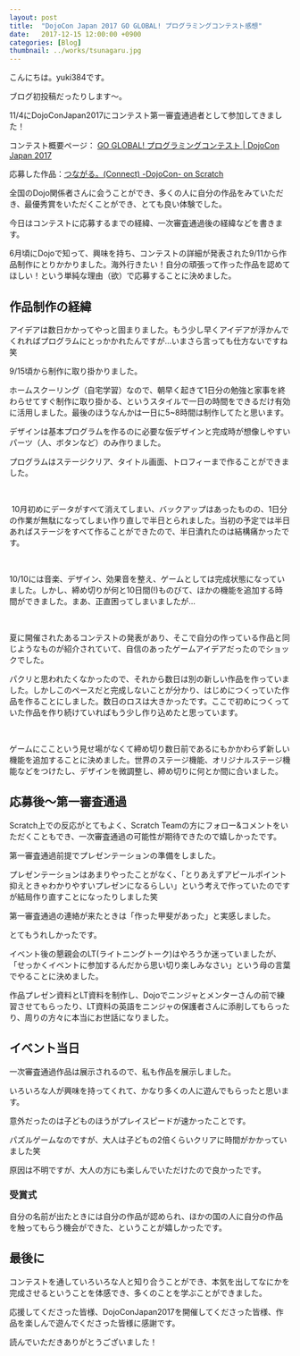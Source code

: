 ```yaml
---
layout: post
title:  "DojoCon Japan 2017 GO GLOBAL! プログラミングコンテスト感想"
date:   2017-12-15 12:00:00 +0900
categories: [Blog]
thumbnail: ../works/tsunagaru.jpg
---
```


こんにちは。yuki384です。

ブログ初投稿だったりします～。

11/4にDojoConJapan2017にコンテスト第一審査通過者として参加してきました！

コンテスト概要ページ： [GO GLOBAL! プログラミングコンテスト | DojoCon Japan 2017](https://dojocon2017.coderdojo.jp/contest/)

応募した作品：[つながる。(Connect) -DojoCon- on Scratch](http://yuki384.github.io/works/tsunagaru.html)

全国のDojo関係者さんに会うことができ、多くの人に自分の作品をみていただき、最優秀賞をいただくことができ、とても良い体験でした。

今日はコンテストに応募するまでの経緯、一次審査通過後の経緯などを書きます。

6月頃にDojoで知って、興味を持ち、コンテストの詳細が発表された9/11から作品制作にとりかかりました。海外行きたい！自分の頑張って作った作品を認めてほしい！という単純な理由（欲）で応募することに決めました。

## 作品制作の経緯
アイデアは数日かかってやっと固まりました。もう少し早くアイデアが浮かんでくれればプログラムにとっかかれたんですが…いまさら言っても仕方ないですね笑

9/15頃から制作に取り掛かりました。

ホームスクーリング（自宅学習）なので、朝早く起きて1日分の勉強と家事を終わらせてすぐ制作に取り掛かる、というスタイルで一日の時間をできるだけ有効に活用しました。最後のほうなんかは一日に5~8時間は制作してたと思います。

デザインは基本プログラムを作るのに必要な仮デザインと完成時が想像しやすいパーツ（人、ボタンなど）のみ作りました。

プログラムはステージクリア、タイトル画面、トロフィーまで作ることができました。

 

 10月初めにデータがすべて消えてしまい、バックアップはあったものの、1日分の作業が無駄になってしまい作り直しで半日とられました。当初の予定では半日あればステージをすべて作ることができたので、半日潰れたのは結構痛かったです。

 

10/10には音楽、デザイン、効果音を整え、ゲームとしては完成状態になっていました。しかし、締め切りが何と10日間(!)ものびて、ほかの機能を追加する時間ができました。まあ、正直困ってしまいましたが…

 

夏に開催されたあるコンテストの発表があり、そこで自分の作っている作品と同じようなものが紹介されていて、自信のあったゲームアイデアだったのでショックでした。

パクリと思われたくなかったので、それから数日は別の新しい作品を作っていました。しかしこのペースだと完成しないことが分かり、はじめにつくっていた作品を作ることにしました。数日のロスは大きかったです。ここで初めにつくっていた作品を作り続けていればもう少し作り込めたと思っています。

 

ゲームにここという見せ場がなくて締め切り数日前であるにもかかわらず新しい機能を追加することに決めました。世界のステージ機能、オリジナルステージ機能などをつけたし、デザインを微調整し、締め切りに何とか間に合いました。

## 応募後～第一審査通過
Scratch上での反応がとてもよく、Scratch Teamの方にフォロー&コメントをいただくこともでき、一次審査通過の可能性が期待できたので嬉しかったです。

第一審査通過前提でプレゼンテーションの準備をしました。

プレゼンテーションはあまりやったことがなく、「とりあえずアピールポイント抑えときゃわかりやすいプレゼンになるらしい」という考えで作っていたのですが結局作り直すことになったりしました笑

第一審査通過の連絡が来たときは「作った甲斐があった」と実感しました。

とてもうれしかったです。

イベント後の懇親会のLT(ライトニングトーク)はやろうか迷っていましたが、「せっかくイベントに参加するんだから思い切り楽しみなさい」という母の言葉でやることに決めました。

作品プレゼン資料とLT資料を制作し、Dojoでニンジャとメンターさんの前で練習させてもらったり、LT資料の英語をニンジャの保護者さんに添削してもらったり、周りの方々に本当にお世話になりました。

## イベント当日
一次審査通過作品は展示されるので、私も作品を展示しました。

いろいろな人が興味を持ってくれて、かなり多くの人に遊んでもらったと思います。

意外だったのは子どものほうがプレイスピードが速かったことです。

パズルゲームなのですが、大人は子どもの2倍くらいクリアに時間がかかっていました笑

原因は不明ですが、大人の方にも楽しんでいただけたので良かったです。

### 受賞式
自分の名前が出たときには自分の作品が認められ、ほかの国の人に自分の作品を触ってもらう機会ができた、ということが嬉しかったです。

## 最後に
コンテストを通していろいろな人と知り合うことができ、本気を出してなにかを完成させるということを体感でき、多くのことを学ぶことができました。

応援してくださった皆様、DojoConJapan2017を開催してくださった皆様、作品を楽しんで遊んでくださった皆様に感謝です。

読んでいただきありがとうございました！

 
